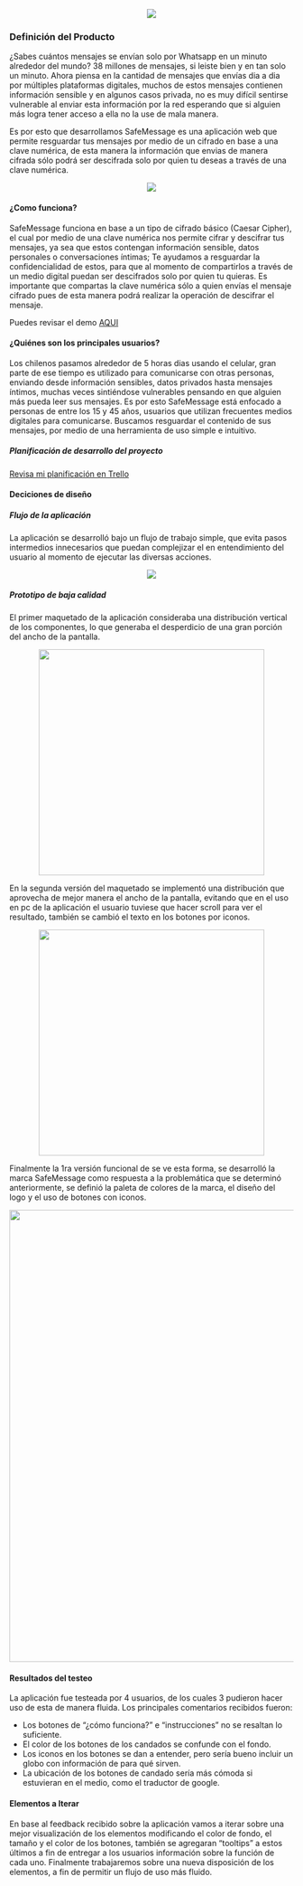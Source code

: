 <p align="center">
<img src="src/img/logo-safeMessage1.png">
</p>

### Definición del Producto

¿Sabes cuántos mensajes se envían solo por Whatsapp en un minuto alrededor del mundo? 38 millones de mensajes, si leiste bien y en tan solo un minuto. Ahora piensa en la cantidad de mensajes que envías dia a dia por múltiples plataformas digitales, muchos de estos mensajes contienen información sensible y en algunos casos privada, no es muy difícil sentirse vulnerable al enviar esta información por la red esperando que si alguien más logra tener acceso a ella no la use de mala manera.

Es por esto que desarrollamos SafeMessage es una aplicación web que permite resguardar tus mensajes por medio de un cifrado en base a una clave numérica, de esta manera la información que envias de manera cifrada sólo podrá ser descifrada solo por quien tu deseas a través de una clave numérica. 

<p align="center">
<img src="src/img/Animated GIF-source.gif">
</p>


#### ¿Como funciona? 

SafeMessage funciona en base a un tipo de cifrado básico (Caesar Cipher), el cual por medio de una clave numérica nos permite cifrar y descifrar tus mensajes, ya sea que estos contengan información sensible, datos personales o conversaciones íntimas; Te ayudamos a resguardar la confidencialidad de estos, para que al momento de compartirlos a través de un medio digital puedan ser descifrados solo por quien tu quieras. 
Es importante que compartas la clave numérica sólo a quien envías el mensaje cifrado pues de esta manera podrá realizar la operación de descifrar el mensaje.

Puedes revisar el demo [AQUI](https://majosalazar.github.io/scl-2018-11-bc-core-cipher/)


#### ¿Quiénes son los principales usuarios?

Los chilenos pasamos alrededor de 5 horas dias usando el celular, gran parte de ese tiempo es utilizado para comunicarse con otras personas, enviando desde información sensibles, datos privados hasta mensajes íntimos, muchas veces sintiéndose vulnerables pensando en que alguien más pueda leer sus mensajes. Es por esto SafeMessage está enfocado a personas de entre los 15  y 45 años, usuarios que utilizan frecuentes medios digitales para comunicarse. Buscamos resguardar el contenido de sus mensajes, por medio de una herramienta de uso simple e intuitivo.


##### Planificación de desarrollo del proyecto

[Revisa mi planificación en Trello](https://trello.com/invite/b/mWIwMHvx/54e9c4823eb50cac98ae308c66fb4d75/cifrado-cesar)


#### Deciciones de diseño


##### Flujo de la aplicación

La aplicación se desarrolló bajo un flujo de trabajo simple, que evita pasos intermedios innecesarios que puedan complejizar el en entendimiento del usuario al momento de ejecutar las diversas acciones.

<p align="center">
<img src="src/img/flujo.png">
</p>

##### Prototipo de baja calidad

El primer maquetado de la aplicación consideraba una distribución vertical de los componentes, lo que generaba el desperdicio de una gran porción del ancho de la pantalla.

<p align="center">
<img src="src/img/baja1.png" width="400px">
</p>

En la segunda versión del maquetado se implementó una distribución que aprovecha de mejor manera el ancho de la pantalla, evitando que en el uso en pc de la aplicación el usuario tuviese que hacer scroll para ver el resultado, también se cambió el texto en los botones por iconos.

<p align="center">
<img src="src/img/baja2.png" width="400px">
</p>


Finalmente la 1ra versión funcional de se ve esta forma, se desarrolló la marca SafeMessage como respuesta a la problemática que se determinó anteriormente, se definió la paleta de colores de la marca, el diseño del logo y el uso de botones con iconos. 
 

<p align="center">
<img src="src/img/Mesa de trabajo 1.png" width="800px">
</p>


#### Resultados del testeo


La aplicación fue testeada por 4 usuarios, de los cuales 3 pudieron hacer uso de esta de manera fluida. Los principales comentarios recibidos fueron:

- Los botones de “¿cómo funciona?” e “instrucciones” no se resaltan lo suficiente.
- El color de los botones de los candados se confunde con el fondo.
- Los iconos en los botones se dan a entender, pero sería bueno incluir un globo con información de para qué sirven.
- La ubicación de los botones de candado sería más cómoda si estuvieran en el medio, como el traductor de google.


#### Elementos a Iterar

En base al feedback recibido sobre la aplicación vamos a iterar sobre una mejor visualización de los elementos modificando el color de fondo, el tamaño y el color de los botones, también se agregaran “tooltips” a estos últimos a fin de entregar a los usuarios información sobre la función de cada uno. Finalmente trabajaremos sobre una nueva disposición de los elementos, a fin de permitir un flujo de uso más fluido.

